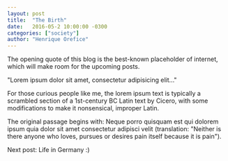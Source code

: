 ```yaml
---
layout: post
title:  "The Birth"
date:   2016-05-2 10:00:00 -0300
categories: ["society"]
author: "Henrique Orefice"
---
```

The opening quote of this blog is the best-known placeholder of internet, which will make room for the upcoming posts.

"Lorem ipsum dolor sit amet, consectetur adipisicing elit..."

For those curious people like me, the lorem ipsum text is typically a scrambled section of a 1st-century BC Latin text by Cicero, with some modifications to make it nonsensical, improper Latin.

The original passage begins with: Neque porro quisquam est qui dolorem ipsum quia dolor sit amet consectetur adipisci velit (translation: "Neither is there anyone who loves, pursues or desires pain itself because it is pain").

Next post: Life in Germany :)